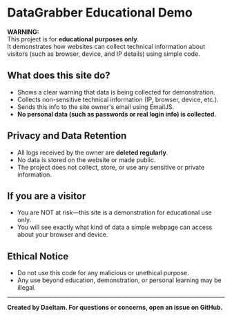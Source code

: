 # DataGrabber Educational Demo

**WARNING:**  
This project is for **educational purposes only**.  
It demonstrates how websites can collect technical information about visitors (such as browser, device, and IP details) using simple code.

## What does this site do?

- Shows a clear warning that data is being collected for demonstration.
- Collects non-sensitive technical information (IP, browser, device, etc.).
- Sends this info to the site owner's email using EmailJS.
- **No personal data (such as passwords or real login info) is collected.**

## Privacy and Data Retention

- All logs received by the owner are **deleted regularly**.
- No data is stored on the website or made public.
- The project does not collect, store, or use any sensitive or private information.

## If you are a visitor

- You are NOT at risk—this site is a demonstration for educational use only.
- You will see exactly what kind of data a simple webpage can access about your browser and device.

## Ethical Notice

- Do not use this code for any malicious or unethical purpose.
- Any use beyond education, demonstration, or personal learning may be illegal.

---

**Created by Daeltam. For questions or concerns, open an issue on GitHub.**
